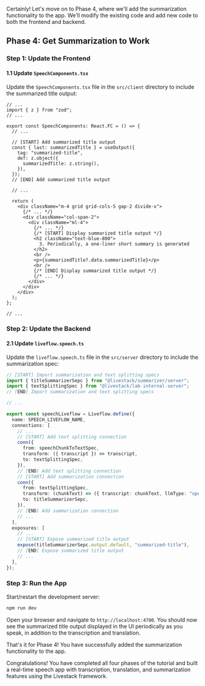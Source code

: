 Certainly! Let's move on to Phase 4, where we'll add the summarization functionality to the app. We'll modify the existing code and add new code to both the frontend and backend.

## Phase 4: Get Summarization to Work

### Step 1: Update the Frontend

#### 1.1 Update `SpeechComponents.tsx`

Update the `SpeechComponents.tsx` file in the `src/client` directory to include the summarized title output:

```tsx
// ...
import { z } from "zod";
// ...

export const SpeechComponents: React.FC = () => {
  // ...

  // [START] Add summarized title output
  const { last: summarizedTitle } = useOutput({
    tag: "summarized-title",
    def: z.object({
      summarizedTitle: z.string(),
    }),
  });
  // [END] Add summarized title output

  // ...

  return (
    <div className="m-4 grid grid-cols-5 gap-2 divide-x">
      {/* ... */}
      <div className="col-span-2">
        <div className="ml-4">
          {/* ... */}
          {/* [START] Display summarized title output */}
          <h2 className="text-blue-800">
            3. Periodically, a one-liner short summary is generated
          </h2>
          <br />
          <p>{summarizedTitle?.data.summarizedTitle}</p>
          <br />
          {/* [END] Display summarized title output */}
          {/* ... */}
        </div>
      </div>
    </div>
  );
};

// ...
```

### Step 2: Update the Backend

#### 2.1 Update `liveflow.speech.ts`

Update the `liveflow.speech.ts` file in the `src/server` directory to include the summarization spec:

```ts
// [START] Import summarization and text splitting specs
import { titleSummarizerSepc } from "@livestack/summarizer/server";
import { textSplittingSpec } from "@livestack/lab-internal-server";
// [END] Import summarization and text splitting specs

// ...

export const speechLiveflow = Liveflow.define({
  name: SPEECH_LIVEFLOW_NAME,
  connections: [
    // ...
    // [START] Add text splitting connection
    conn({
      from: speechChunkToTextSpec,
      transform: ({ transcript }) => transcript,
      to: textSplittingSpec,
    }),
    // [END] Add text splitting connection
    // [START] Add summarization connection
    conn({
      from: textSplittingSpec,
      transform: (chunkText) => ({ transcript: chunkText, llmType: "openai" }),
      to: titleSummarizerSepc,
    }),
    // [END] Add summarization connection
    // ...
  ],
  exposures: [
    // ...
    // [START] Expose summarized title output
    expose(titleSummarizerSepc.output.default, "summarized-title"),
    // [END] Expose summarized title output
    // ...
  ],
});
```

### Step 3: Run the App

Start/restart the development server:

```bash
npm run dev
```

Open your browser and navigate to `http://localhost:4700`. You should now see the summarized title output displayed in the UI periodically as you speak, in addition to the transcription and translation.

That's it for Phase 4! You have successfully added the summarization functionality to the app.

Congratulations! You have completed all four phases of the tutorial and built a real-time speech app with transcription, translation, and summarization features using the Livestack framework.